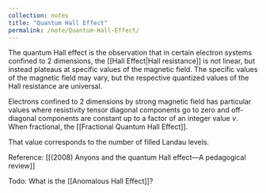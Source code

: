 ```yaml
---
collection: notes
title: "Quantum Hall Effect"
permalink: /note/Quantum-Hall-Effect/
---
```

The quantum Hall effect is the observation that in certain electron systems confined to 2 dimensions, the [[Hall Effect|Hall resistance]] is not linear, but instead plateaus at specific values of the magnetic field. The specific values of the magnetic field may vary, but the respective quantized values of the Hall resistance are universal.

Electrons confined to 2 dimensions by strong magnetic field has particular values where resistivity tensor diagonal components go to zero and off-diagonal components are constant up to a factor of an integer value $\nu$. When fractional, the [[Fractional Quantum Hall Effect]].

That value corresponds to the number of filled Landau levels.

Reference: [[(2008) Anyons and the quantum Hall effect—A pedagogical review]] 

Todo: What is the [[Anomalous Hall Effect]]?